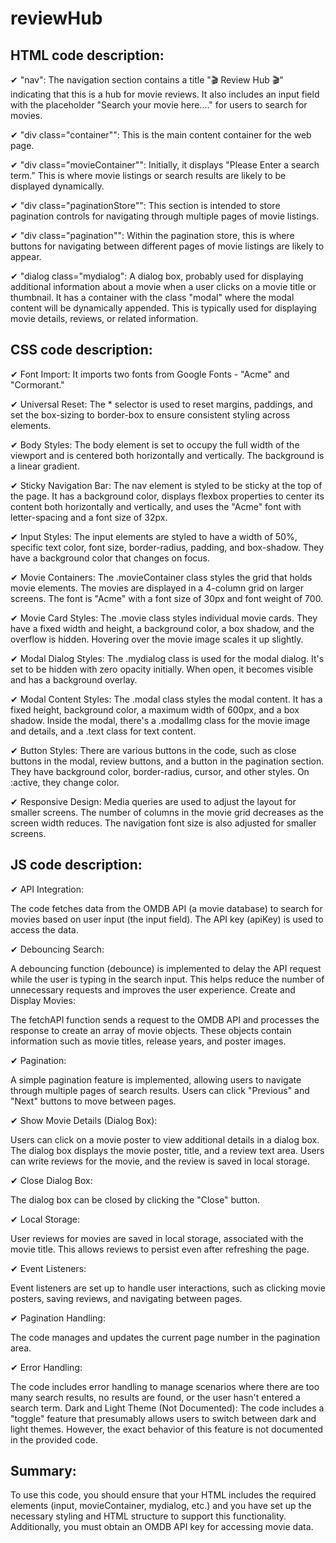 # reviewHub

<h2>HTML code description:</h2>

✔ "nav": The navigation section contains a title "🎬 Review Hub 🎬" indicating that this is a hub for movie reviews. It also includes an input field with the placeholder "Search your movie here...." for users to search for movies.

✔ "div class="container"": This is the main content container for the web page.

✔ "div class="movieContainer"": Initially, it displays "Please Enter a search term." This is where movie listings or search results are likely to be displayed dynamically.

✔ "div class="paginationStore"": This section is intended to store pagination controls for navigating through multiple pages of movie listings.

✔ "div class="pagination"": Within the pagination store, this is where buttons for navigating between different pages of movie listings are likely to appear.

✔ "dialog class="mydialog": A dialog box, probably used for displaying additional information about a movie when a user clicks on a movie title or thumbnail. It has a container with the class "modal" where the modal content will be dynamically appended. This is typically used for displaying movie details, reviews, or related information.

<h2>CSS code description:</h2>

✔ Font Import: It imports two fonts from Google Fonts - "Acme" and "Cormorant."

✔ Universal Reset: The * selector is used to reset margins, paddings, and set the box-sizing to border-box to ensure consistent styling across elements.

✔ Body Styles: The body element is set to occupy the full width of the viewport and is centered both horizontally and vertically. The background is a linear gradient.

✔ Sticky Navigation Bar: The nav element is styled to be sticky at the top of the page. It has a background color, displays flexbox properties to center its content both horizontally and vertically, and uses the "Acme" font with letter-spacing and a font size of 32px.

✔ Input Styles: The input elements are styled to have a width of 50%, specific text color, font size, border-radius, padding, and box-shadow. They have a background color that changes on focus.

✔ Movie Containers: The .movieContainer class styles the grid that holds movie elements. The movies are displayed in a 4-column grid on larger screens. The font is "Acme" with a font size of 30px and font weight of 700.

✔ Movie Card Styles: The .movie class styles individual movie cards. They have a fixed width and height, a background color, a box shadow, and the overflow is hidden. Hovering over the movie image scales it up slightly.

✔ Modal Dialog Styles: The .mydialog class is used for the modal dialog. It's set to be hidden with zero opacity initially. When open, it becomes visible and has a background overlay.

✔ Modal Content Styles: The .modal class styles the modal content. It has a fixed height, background color, a maximum width of 600px, and a box shadow. Inside the modal, there's a .modalImg class for the movie image and details, and a .text class for text content.

✔ Button Styles: There are various buttons in the code, such as close buttons in the modal, review buttons, and a button in the pagination section. They have background color, border-radius, cursor, and other styles. On :active, they change color.

✔ Responsive Design: Media queries are used to adjust the layout for smaller screens. The number of columns in the movie grid decreases as the screen width reduces. The navigation font size is also adjusted for smaller screens.

<h2>JS code description:</h2>

✔ API Integration:

The code fetches data from the OMDB API (a movie database) to search for movies based on user input (the input field). The API key (apiKey) is used to access the data.

✔ Debouncing Search:

A debouncing function (debounce) is implemented to delay the API request while the user is typing in the search input. This helps reduce the number of unnecessary requests and improves the user experience.
Create and Display Movies:

The fetchAPI function sends a request to the OMDB API and processes the response to create an array of movie objects. These objects contain information such as movie titles, release years, and poster images.

✔ Pagination:

A simple pagination feature is implemented, allowing users to navigate through multiple pages of search results. Users can click "Previous" and "Next" buttons to move between pages.

✔ Show Movie Details (Dialog Box):

Users can click on a movie poster to view additional details in a dialog box. The dialog box displays the movie poster, title, and a review text area. Users can write reviews for the movie, and the review is saved in local storage.

✔ Close Dialog Box:

The dialog box can be closed by clicking the "Close" button.

✔ Local Storage:

User reviews for movies are saved in local storage, associated with the movie title. This allows reviews to persist even after refreshing the page.

✔ Event Listeners:

Event listeners are set up to handle user interactions, such as clicking movie posters, saving reviews, and navigating between pages.

✔ Pagination Handling:

The code manages and updates the current page number in the pagination area.

✔ Error Handling:

The code includes error handling to manage scenarios where there are too many search results, no results are found, or the user hasn't entered a search term.
Dark and Light Theme (Not Documented):
The code includes a "toggle" feature that presumably allows users to switch between dark and light themes. However, the exact behavior of this feature is not documented in the provided code.

<h2>Summary:</h2>

To use this code, you should ensure that your HTML includes the required elements (input, movieContainer, mydialog, etc.) and you have set up the necessary styling and HTML structure to support this functionality. Additionally, you must obtain an OMDB API key for accessing movie data.
